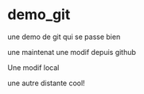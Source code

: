 # demo_git
une demo de git qui se passe bien

une maintenat une modif depuis github

Une modif local

une autre distante cool!
